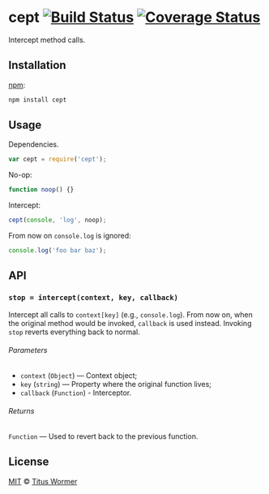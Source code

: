 # cept [![Build Status][travis-badge]][travis] [![Coverage Status][codecov-badge]][codecov]

<!--lint disable heading-increment-->

Intercept method calls.

## Installation

[npm][npm-install]:

```bash
npm install cept
```

## Usage

Dependencies.

```javascript
var cept = require('cept');
```

No-op:

```javascript
function noop() {}
```

Intercept:

```javascript
cept(console, 'log', noop);
```

From now on `console.log` is ignored:

```javascript
console.log('foo bar baz');
```

## API

### `stop = intercept(context, key, callback)`

Intercept all calls to `context[key]` (e.g., `console.log`).
From now on, when the original method would be invoked, `callback`
is used instead.  Invoking `stop` reverts everything back to normal.

###### Parameters

*   `context` (`Object`) — Context object;
*   `key` (`string`) — Property where the original function lives;
*   `callback` (`Function`) - Interceptor.

###### Returns

`Function` — Used to revert back to the previous function.

## License

[MIT][license] © [Titus Wormer][author]

<!-- Definitions -->

[travis-badge]: https://img.shields.io/travis/wooorm/cept.svg

[travis]: https://travis-ci.org/wooorm/cept

[codecov-badge]: https://img.shields.io/codecov/c/github/wooorm/cept.svg

[codecov]: https://codecov.io/github/wooorm/cept

[npm-install]: https://docs.npmjs.com/cli/install

[license]: LICENSE

[author]: http://wooorm.com
